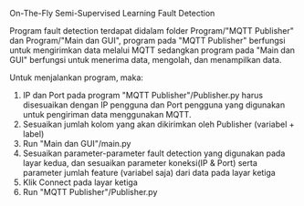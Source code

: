 On-The-Fly Semi-Supervised Learning Fault Detection

Program fault detection terdapat didalam folder Program/"MQTT Publisher" dan Program/"Main dan GUI", program pada "MQTT Publisher" berfungsi untuk mengirimkan data melalui MQTT sedangkan program pada "Main dan GUI" berfungsi untuk menerima data, mengolah, dan menampilkan data.

Untuk menjalankan program, maka:
1. IP dan Port pada program "MQTT Publisher"/Publisher.py harus disesuaikan dengan IP pengguna dan Port pengguna yang digunakan untuk pengiriman data menggunakan MQTT.
2. Sesuaikan jumlah kolom yang akan dikirimkan oleh Publisher (variabel + label)
2. Run "Main dan GUI"/main.py
3. Sesuaikan parameter-parameter fault detection yang digunakan pada layar kedua, dan sesuaikan parameter koneksi(IP & Port) serta parameter jumlah feature (variabel saja) dari data pada layar ketiga
4. Klik Connect pada layar ketiga
5. Run "MQTT Publisher"/Publisher.py
